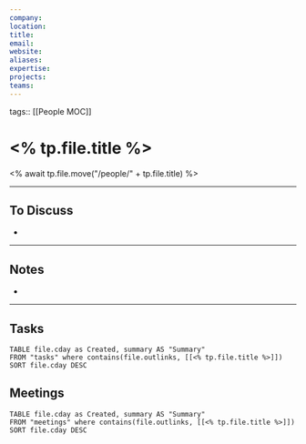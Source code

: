```yaml
---
company: 
location: 
title: 
email: 
website: 
aliases: 
expertise: 
projects: 
teams:
---
```

tags:: [[People MOC]]

# <% tp.file.title %>
<% await tp.file.move("/people/" + tp.file.title) %>

---
## To Discuss
- 

---
## Notes
- 

---
## Tasks
```dataview
TABLE file.cday as Created, summary AS "Summary"
FROM "tasks" where contains(file.outlinks, [[<% tp.file.title %>]])
SORT file.cday DESC
```
## Meetings
```dataview
TABLE file.cday as Created, summary AS "Summary"
FROM "meetings" where contains(file.outlinks, [[<% tp.file.title %>]])
SORT file.cday DESC
```
